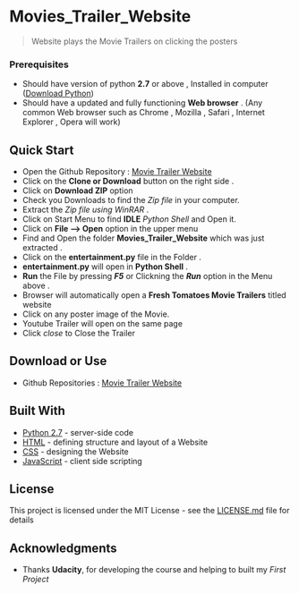 # Movies_Trailer_Website

> Website plays the Movie Trailers on clicking the posters

### Prerequisites

 + Should have version of python **2.7** or above , Installed in computer ([Download Python](https://www.python.org/downloads/))
 + Should have a updated and fully functioning **Web browser** . (Any common Web browser such as Chrome , Mozilla , Safari , Internet Explorer , Opera will work)


## Quick Start

 + Open the Github Repository : [Movie Trailer Website](https://github.com/rambo255/Movies_Trailer_Website) 
 + Click on the **Clone or Download** button on the right side .
 + Click on **Download ZIP** option 
 + Check you Downloads to find the _Zip file_ in your computer.
 + Extract the _Zip file using WinRAR_ .
 + Click on Start Menu to find **IDLE** _Python Shell_ and Open it.
 + Click on **File  --> Open** option in the upper menu
 + Find and Open the folder **Movies_Trailer_Website** which was just extracted .
 + Click on the **entertainment.py** file in the Folder .
 +  **entertainment.py** will open in **Python Shell** .
 +  **Run** the File by pressing **_F5_** or Clickning the **_Run_** option in the Menu above .
 + Browser will automatically open a **Fresh Tomatoes Movie Trailers** titled website
 + Click on any poster image of the Movie.
 + Youtube Trailer will open on the same page
 + Click _close_ to Close the Trailer
 
## Download or Use 
+ Github Repositories : [Movie Trailer Website](https://github.com/rambo255/Movies_Trailer_Website)
## Built With

* [Python 2.7](https://www.python.org/) - server-side code
* [HTML](https://www.w3.org/html/) - defining structure and layout of a Website
* [CSS](https://www.w3.org/Style/CSS/) - designing the Website
* [JavaScript](https://developer.mozilla.org/en-US/docs/Web/JavaScript) - client side scripting

## License

This project is licensed under the MIT License - see the [LICENSE.md](Movies_Trailer_Website/LICENSE) file for details

## Acknowledgments

* Thanks **Udacity**, for developing the course and helping to built my _First Project_
